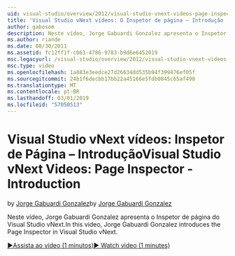 ```yaml
---
uid: visual-studio/overview/2012/visual-studio-vnext-videos-page-inspector-introduction
title: 'Visual Studio vNext vídeos: O Inspetor de página – Introdução | Microsoft Docs'
author: gabosom
description: Neste vídeo, Jorge Gabuardi Gonzalez apresenta o Inspetor de página do Visual Studio vNext
ms.author: riande
ms.date: 08/30/2011
ms.assetid: fc12ff1f-c063-4786-9783-b9d6e6452019
msc.legacyurl: /visual-studio/overview/2012/visual-studio-vnext-videos-page-inspector-introduction
msc.type: video
ms.openlocfilehash: 1a883e3eedce27d26634dd535b94f399476ef05f
ms.sourcegitcommit: 24b1f6decbb17bb22a45166e5fdb0845c65af498
ms.translationtype: MT
ms.contentlocale: pt-BR
ms.lasthandoff: 03/01/2019
ms.locfileid: "57050513"
---
```

<a name="visual-studio-vnext-videos-page-inspector---introduction"></a><span data-ttu-id="de1b8-103">Visual Studio vNext vídeos: Inspetor de Página – Introdução</span><span class="sxs-lookup"><span data-stu-id="de1b8-103">Visual Studio vNext Videos: Page Inspector - Introduction</span></span>
====================
<span data-ttu-id="de1b8-104">by [Jorge Gabuardi Gonzalez](https://github.com/gabosom)</span><span class="sxs-lookup"><span data-stu-id="de1b8-104">by [Jorge Gabuardi Gonzalez](https://github.com/gabosom)</span></span>

<span data-ttu-id="de1b8-105">Neste vídeo, Jorge Gabuardi Gonzalez apresenta o Inspetor de página do Visual Studio vNext.</span><span class="sxs-lookup"><span data-stu-id="de1b8-105">In this video, Jorge Gabuardi Gonzalez introduces the Page Inspector in Visual Studio vNext.</span></span>

[<span data-ttu-id="de1b8-106">&#9654;Assista ao vídeo (1 minutos)</span><span class="sxs-lookup"><span data-stu-id="de1b8-106">&#9654; Watch video (1 minutes)</span></span>](https://channel9.msdn.com/Blogs/ASP-NET-Site-Videos/visual-studio-vnext-videos-page-inspector-introduction)
